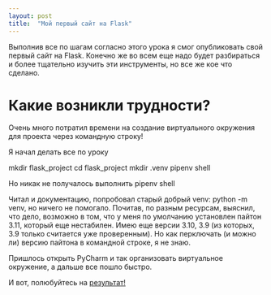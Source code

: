```yaml
---
layout: post
title:  "Мой первый сайт на Flask"
---
```

Выполнив все по шагам согласно этого урока я смог опубликовать свой первый сайт на Flask. Конечно же во всем еще надо будет разбираться и более тщательно изучить эти инструменты, но все же кое что сделано. 

# Какие возникли трудности? 

Очень много потратил времени на создание виртуального окружения для проекта через командную строку!

Я начал делать все по уроку

mkdir flask_project
cd flask_project
mkdir .venv
pipenv shell

Но никак не получалось выполнить pipenv shell

Читал и документацию, попробовал старый добрый  venv: python -m venv, но ничего не помогало. Почитав, по разным ресурсам, выяснил, что дело, возможно в том, что у меня по умолчанию установлен пайтон 3.11, который еще нестабилен. Имею еще версии 3.10, 3.9 (из которых, 3.9 только считается уже проверенным). Но как перключать (и можно ли) версию пайтона в командной строке, я не знаю. 

Пришлось открыть PyCharm и так организовать виртуальное окружение, а дальше все пошло быстро.

И вот, полюбуйтесь на [результат!](https://uzundemir.github.io/step4/)




